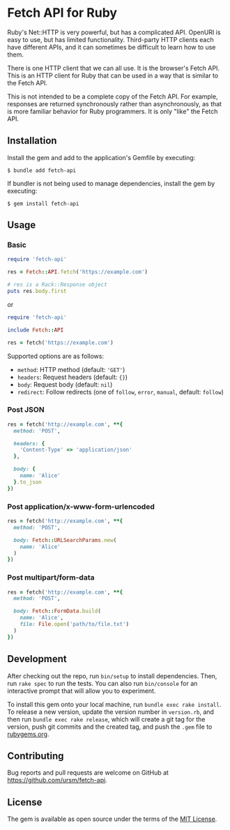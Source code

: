 # Fetch API for Ruby

Ruby's Net::HTTP is very powerful, but has a complicated API. OpenURI is easy to use, but has limited functionality. Third-party HTTP clients each have different APIs, and it can sometimes be difficult to learn how to use them.

There is one HTTP client that we can all use. It is the browser's Fetch API. This is an HTTP client for Ruby that can be used in a way that is similar to the Fetch API.

This is not intended to be a complete copy of the Fetch API. For example, responses are returned synchronously rather than asynchronously, as that is more familiar behavior for Ruby programmers. It is only "like" the Fetch API.

## Installation

Install the gem and add to the application's Gemfile by executing:

```
$ bundle add fetch-api
```

If bundler is not being used to manage dependencies, install the gem by executing:

```
$ gem install fetch-api
```

## Usage

### Basic

``` ruby
require 'fetch-api'

res = Fetch::API.fetch('https://example.com')

# res is a Rack::Response object
puts res.body.first
```

or

``` ruby
require 'fetch-api'

include Fetch::API

res = fetch('https://example.com')
```

Supported options are as follows:

- `method`: HTTP method (default: `'GET'`)
- `headers`: Request headers (default: `{}`)
- `body`: Request body (default: `nil`)
- `redirect`: Follow redirects (one of `follow`, `error`, `manual`, default: `follow`)

### Post JSON

``` ruby
res = fetch('http://example.com', **{
  method: 'POST',

  headers: {
    'Content-Type' => 'application/json'
  },

  body: {
    name: 'Alice'
  }.to_json
})
```

### Post application/x-www-form-urlencoded

``` ruby
res = fetch('http://example.com', **{
  method: 'POST',

  body: Fetch::URLSearchParams.new(
    name: 'Alice'
  )
})
```

### Post multipart/form-data

``` ruby
res = fetch('http://example.com', **{
  method: 'POST',

  body: Fetch::FormData.build(
    name: 'Alice',
    file: File.open('path/to/file.txt')
  )
})
```

## Development

After checking out the repo, run `bin/setup` to install dependencies. Then, run `rake spec` to run the tests. You can also run `bin/console` for an interactive prompt that will allow you to experiment.

To install this gem onto your local machine, run `bundle exec rake install`. To release a new version, update the version number in `version.rb`, and then run `bundle exec rake release`, which will create a git tag for the version, push git commits and the created tag, and push the `.gem` file to [rubygems.org](https://rubygems.org).

## Contributing

Bug reports and pull requests are welcome on GitHub at https://github.com/ursm/fetch-api.

## License

The gem is available as open source under the terms of the [MIT License](https://opensource.org/licenses/MIT).
